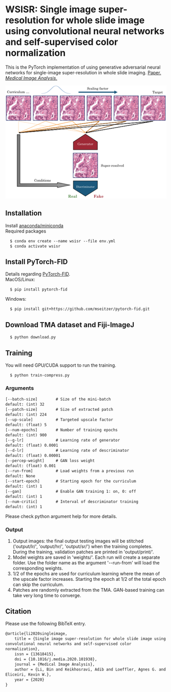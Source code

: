# WSISR: Single image super-resolution for whole slide image using convolutional neural networks and self-supervised color normalization  
This is the PyTorch implementation of using generative adversarial neural networks for single-image super-resolution in whole slide imaging. [Paper. *Medical Image Analysis*.](https://www.sciencedirect.com/science/article/abs/pii/S1361841520303029)

<div align="center">
  <img src="thumbnails/github.png" width="700px" />
</div>

## Installation
Install [anaconda/miniconda](https://docs.conda.io/en/latest/miniconda.html)  
Required packages
```
  $ conda env create --name wsisr --file env.yml
  $ conda activate wsisr
```

## Install PyTorch-FID
Details regarding [PyTorch-FID](https://github.com/mseitzer/pytorch-fid).  
MacOS/Linux:  
```  
  $ pip install pytorch-fid
```
Windows:  
```  
  $ pip install git+https://github.com/mseitzer/pytorch-fid.git
```
 
## Download TMA dataset and Fiji-ImageJ
```  
  $ python download.py
```
  
## Training
You will need GPU/CUDA support to run the training.  
```  
  $ python train-compress.py
```

### Arguments
```
[--batch-size]        # Size of the mini-batch                  default: (int) 32
[--patch-size]        # Size of extracted patch                 default: (int) 224
[--up-scale]          # Targeted upscale factor                 default: (float) 5
[--num-epochs]        # Number of training epochs               default: (int) 900
[--g-lr]              # Learning rate of generator              default: (float) 0.0001
[--d-lr]              # Learning rate of descriminator          default: (float) 0.00001
[--percep-weight]     # GAN loss weight                         default: (float) 0.001
[--run-from]          # Load weights from a previous run        default: None
[--start-epoch]       # Starting epoch for the curriculum       default: (int) 1
[--gan]               # Enable GAN training 1: on, 0: off       default: (int) 1
[--num-critic]        # Interval of descriminator training      default: (int) 1
```
Please check python argument help for more details.  

### Output
1. Output images: the final output testing images will be stitched ('output/lr/', 'output/hr/', 'output/sr/') when the training completes. During the training, validation patches are printed in 'output/print/'.  
2. Model weights are saved in 'weights/'. Each run will create a separate folder. Use the folder name as the argument '--run-from' will load the corresponding weights.  
3. 1/2 of the epochs are used for curriculum learning where the mean of the upscale factor increases. Starting the epoch at 1/2 of the total epoch can skip the curriculum.  
4. Patches are randomly extracted from the TMA. GAN-based training can take very long time to converge.  
  
## Citation
Please use the following BibTeX entry.  
```
@article{li2020singleimage,
	title = {Single image super-resolution for whole slide image using convolutional neural networks and self-supervised color normalization},
	issn = {13618415},
	doi = {10.1016/j.media.2020.101938},
	journal = {Medical Image Analysis},
	author = {Li, Bin and Keikhosravi, Adib and Loeffler, Agnes G. and Eliceiri, Kevin W.},
	year = {2020}
}
```

